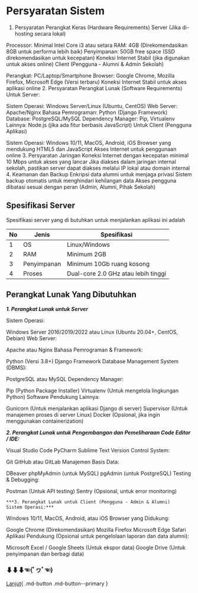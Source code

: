 # Persyaratan Sistem
1. Persyaratan Perangkat Keras (Hardware Requirements)
Server (Jika di-hosting secara lokal)

Processor: Minimal Intel Core i3 atau setara
RAM: 4GB (Direkomendasikan 8GB untuk performa lebih baik)
Penyimpanan: 50GB free space (SSD direkomendasikan untuk kecepatan)
Koneksi Internet Stabil (jika digunakan untuk akses online)
Client (Pengguna - Alumni & Admin Sekolah)

Perangkat: PC/Laptop/Smartphone
Browser: Google Chrome, Mozilla Firefox, Microsoft Edge (Versi terbaru)
Koneksi Internet Stabil untuk akses aplikasi online
2. Persyaratan Perangkat Lunak (Software Requirements)
Untuk Server:

Sistem Operasi: Windows Server/Linux (Ubuntu, CentOS)
Web Server: Apache/Nginx
Bahasa Pemrograman: Python (Django Framework)
Database: PostgreSQL/MySQL
Dependency Manager: Pip, Virtualenv
Lainnya: Node.js (jika ada fitur berbasis JavaScript)
Untuk Client (Pengguna Aplikasi)

Sistem Operasi: Windows 10/11, MacOS, Android, iOS
Browser yang mendukung HTML5 dan JavaScript
Akses Internet untuk penggunaan online
3. Persyaratan Jaringan
Koneksi Internet dengan kecepatan minimal 10 Mbps untuk akses yang lancar
Jika diakses dalam jaringan internal sekolah, pastikan server dapat diakses melalui IP lokal atau domain internal
4. Keamanan dan Backup
Enkripsi data alumni untuk menjaga privasi
Sistem backup otomatis untuk menghindari kehilangan data
Akses pengguna dibatasi sesuai dengan peran (Admin, Alumni, Pihak Sekolah)


## Spesifikasi Server

Spesifikasi server yang di butuhkan untuk menjalankan aplikasi ini adalah 

|No|Jenis|Spesifikasi|
|-|-|-|
|1|OS|Linux/Windows|
|2|RAM|Minimum 2GB|
|3|Penyimpanan|Minimum 10Gb ruang kosong|
|4|Proses|Dual-core 2.0 GHz atau lebih tinggi|

## Perangkat Lunak Yang Dibutuhkan

***1. Perangkat Lunak untuk Server***

Sistem Operasi:

Windows Server 2016/2019/2022 atau
Linux (Ubuntu 20.04+, CentOS, Debian)
Web Server:

Apache atau Nginx
Bahasa Pemrograman & Framework:

Python (Versi 3.8+)
Django Framework
Database Management System (DBMS):

PostgreSQL atau MySQL
Dependency Manager:

Pip (Python Package Installer)
Virtualenv (Untuk mengelola lingkungan Python)
Software Pendukung Lainnya:

Gunicorn (Untuk menjalankan aplikasi Django di server)
Supervisor (Untuk manajemen proses di server Linux)
Docker (Opsional, jika ingin menggunakan containerization)

***2. Perangkat Lunak untuk Pengembangan dan Pemeliharaan
Code Editor / IDE:***

Visual Studio Code
PyCharm
Sublime Text
Version Control System:

Git
GitHub atau GitLab
Manajemen Basis Data:

DBeaver
phpMyAdmin (untuk MySQL)
pgAdmin (untuk PostgreSQL)
Testing & Debugging:

Postman (Untuk API testing)
Sentry (Opsional, untuk error monitoring)

    ***3. Perangkat Lunak untuk Client (Pengguna - Admin & Alumni)
    Sistem Operasi:***

Windows 10/11, MacOS, Android, atau iOS
Browser yang Didukung:

Google Chrome (Direkomendasikan)
Mozilla Firefox
Microsoft Edge
Safari
Aplikasi Pendukung (Opsional untuk pengelolaan laporan dan data alumni):

Microsoft Excel / Google Sheets (Untuk ekspor data)
Google Drive (Untuk penyimpanan dan berbagi data)
### ⬇⬇⬇☜(ﾟヮﾟ☜)  
[Lanjut](03.md){ .md-button .md-button--primary }

